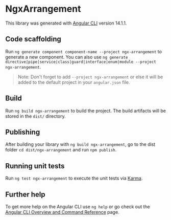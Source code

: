 # NgxArrangement

This library was generated with [Angular CLI](https://github.com/angular/angular-cli) version 14.1.1.

## Code scaffolding

Run `ng generate component component-name --project ngx-arrangement` to generate a new component. You can also use `ng generate directive|pipe|service|class|guard|interface|enum|module --project ngx-arrangement`.
> Note: Don't forget to add `--project ngx-arrangement` or else it will be added to the default project in your `angular.json` file. 

## Build

Run `ng build ngx-arrangement` to build the project. The build artifacts will be stored in the `dist/` directory.

## Publishing

After building your library with `ng build ngx-arrangement`, go to the dist folder `cd dist/ngx-arrangement` and run `npm publish`.

## Running unit tests

Run `ng test ngx-arrangement` to execute the unit tests via [Karma](https://karma-runner.github.io).

## Further help

To get more help on the Angular CLI use `ng help` or go check out the [Angular CLI Overview and Command Reference](https://angular.io/cli) page.
